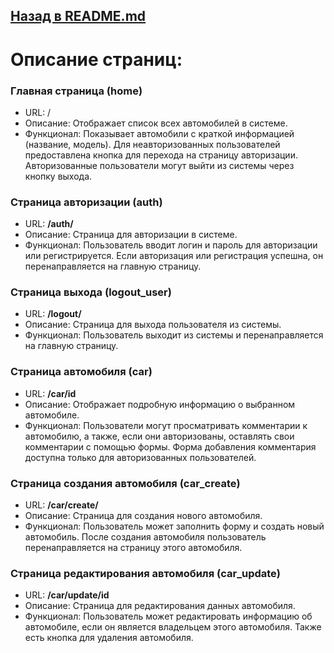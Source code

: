 ## [Назад в README.md](../README.md)
# Описание страниц:
### Главная страница (home)
- URL: /
- Описание: Отображает список всех автомобилей в системе.
- Функционал: Показывает автомобили с краткой информацией (название, модель). Для неавторизованных пользователей предоставлена кнопка для перехода на страницу авторизации. Авторизованные пользователи могут выйти из системы через кнопку выхода.
### Страница авторизации (auth)
- URL: **/auth/**
- Описание: Страница для авторизации в системе.
- Функционал: Пользователь вводит логин и пароль для авторизации или регистрируется. Если авторизация или регистрация успешна, он перенаправляется на главную страницу.
### Страница выхода (logout_user)
- URL: **/logout/**
- Описание: Страница для выхода пользователя из системы.
- Функционал: Пользователь выходит из системы и перенаправляется на главную страницу.
### Страница автомобиля (car)
- URL: **/car/id**
- Описание: Отображает подробную информацию о выбранном автомобиле.
- Функционал: Пользователи могут просматривать комментарии к автомобилю, а также, если они авторизованы, оставлять свои комментарии с помощью формы. Форма добавления комментария доступна только для авторизованных пользователей.
### Страница создания автомобиля (car_create)
- URL: **/car/create/**
- Описание: Страница для создания нового автомобиля.
- Функционал: Пользователь может заполнить форму и создать новый автомобиль. После создания автомобиля пользователь перенаправляется на страницу этого автомобиля.
### Страница редактирования автомобиля (car_update)
- URL: **/car/update/id**
- Описание: Страница для редактирования данных автомобиля.
- Функционал: Пользователь может редактировать информацию об автомобиле, если он является владельцем этого автомобиля. Также есть кнопка для удаления автомобиля.